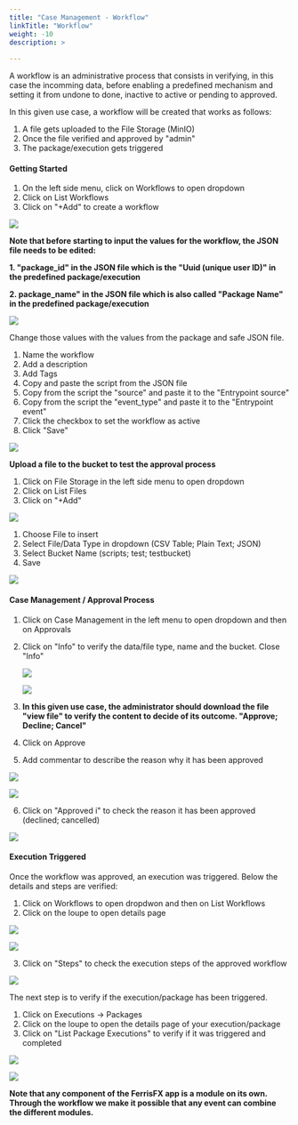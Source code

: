 ```yaml
---
title: "Case Management - Workflow"
linkTitle: "Workflow"
weight: -10
description: >
  
---
```


A workflow is an administrative process that consists in verifying, in this case the incomming data, before enabling a predefined mechanism and setting it from undone to done, inactive to active or pending to approved. 

In this given use case, a workflow will be created that works as follows:

1. A file gets uploaded to the File Storage (MinIO)
2. Once the file verified and approved by "admin"
3. The package/execution gets triggered

#### Getting Started

1. On the left side menu, click on Workflows to open dropdown
2. Click on List Workflows
3. Click on "+Add" to create a workflow

![](/images/list_workflows.png)

**Note that before starting to input the values for the workflow, the JSON file needs to be edited:**

**1. "package_id" in the JSON file which is the "Uuid (unique user ID)" in the predefined package/execution**

**2. package_name" in the JSON file which is also called "Package Name" in the predefined package/execution**

![](/images/uuid_packagename_edit_json.png)

Change those values with the values from the package and safe JSON file.

1. Name the workflow
2. Add a description
3. Add Tags 
4. Copy and paste the script from the JSON file
5. Copy from the script the "source" and paste it to the "Entrypoint source"
6. Copy from the script the "event_type" and paste it to the "Entrypoint event"
7. Click the checkbox to set the workflow as active
8. Click "Save"

![](/images/create_workflow.png)

**Upload a file to the bucket to test the approval process**

1. Click on File Storage in the left side menu to open dropdown
2. Click on List Files
3. Click on "+Add"

![](/images/upload_file_test_workflow.png)

1. Choose File to insert
2. Select File/Data Type in dropdown (CSV Table; Plain Text; JSON)
3. Select Bucket Name (scripts; test; testbucket)
4. Save 

![](/images/select_file_test_workflow.png)

#### Case Management / Approval Process

1. Click on Case Management in the left menu to open dropdown and then on Approvals

2. Click on "Info" to verify the data/file type, name and the bucket. Close "Info"

   ![](/images/case_management_workflow.png)

   ![](/images/cm_workflow_info.png)

3. **In this given use case, the administrator should download the file "view file" to verify the content to decide of its outcome. "Approve; Decline; Cancel"** 

4. Click on Approve

5. Add commentar to describe the reason why it has been approved

![](/images/workflow_approve.png)

![](/images/approval_comment.png)

6. Click on "Approved i" to check the reason it has been approved (declined; cancelled)

![](/images/approvedi_comment_check.png)

#### Execution Triggered 

Once the workflow was approved, an execution was triggered. Below the details and steps are verified:

1. Click on Workflows to open dropdwon and then on List Workflows
2. Click on the loupe to open details page

![](/images/list_workflows.png)

![](/images/workflow_details.png)

3. Click on "Steps" to check the execution steps of the approved workflow

![](/images/steps_workflow_execution.png)

The next step is to verify if the execution/package has been triggered.

1. Click on Executions -> Packages
2. Click on the loupe to open the details page of your execution/package
3. Click on "List Package Executions" to verify if it was triggered and completed

![](/images/triggered_execution_wf.png)

![](/images/execution_triggered_verified_wf.png)

**Note that any component of the FerrisFX app is a module on its own. Through the workflow we make it possible that any event can combine the different modules.**